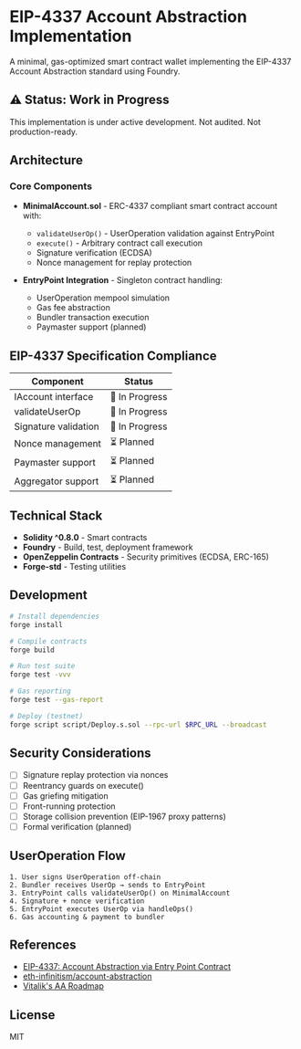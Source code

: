 # EIP-4337 Account Abstraction Implementation

A minimal, gas-optimized smart contract wallet implementing the EIP-4337 Account Abstraction standard using Foundry.

## ⚠️ Status: Work in Progress

This implementation is under active development. Not audited. Not production-ready.

## Architecture

### Core Components

- **MinimalAccount.sol** - ERC-4337 compliant smart contract account with:
  - `validateUserOp()` - UserOperation validation against EntryPoint
  - `execute()` - Arbitrary contract call execution
  - Signature verification (ECDSA)
  - Nonce management for replay protection

- **EntryPoint Integration** - Singleton contract handling:
  - UserOperation mempool simulation
  - Gas fee abstraction
  - Bundler transaction execution
  - Paymaster support (planned)

## EIP-4337 Specification Compliance

| Component | Status |
|-----------|--------|
| IAccount interface | 🚧 In Progress |
| validateUserOp | 🚧 In Progress |
| Signature validation | 🚧 In Progress |
| Nonce management | ⏳ Planned |
| Paymaster support | ⏳ Planned |
| Aggregator support | ⏳ Planned |

## Technical Stack

- **Solidity ^0.8.0** - Smart contracts
- **Foundry** - Build, test, deployment framework
- **OpenZeppelin Contracts** - Security primitives (ECDSA, ERC-165)
- **Forge-std** - Testing utilities

## Development

```bash
# Install dependencies
forge install

# Compile contracts
forge build

# Run test suite
forge test -vvv

# Gas reporting
forge test --gas-report

# Deploy (testnet)
forge script script/Deploy.s.sol --rpc-url $RPC_URL --broadcast
```

## Security Considerations

- [ ] Signature replay protection via nonces
- [ ] Reentrancy guards on execute()
- [ ] Gas griefing mitigation
- [ ] Front-running protection
- [ ] Storage collision prevention (EIP-1967 proxy patterns)
- [ ] Formal verification (planned)

## UserOperation Flow

```
1. User signs UserOperation off-chain
2. Bundler receives UserOp → sends to EntryPoint
3. EntryPoint calls validateUserOp() on MinimalAccount
4. Signature + nonce verification
5. EntryPoint executes UserOp via handleOps()
6. Gas accounting & payment to bundler
```

## References

- [EIP-4337: Account Abstraction via Entry Point Contract](https://eips.ethereum.org/EIPS/eip-4337)
- [eth-infinitism/account-abstraction](https://github.com/eth-infinitism/account-abstraction)
- [Vitalik's AA Roadmap](https://notes.ethereum.org/@vbuterin/account_abstraction_roadmap)

## License

MIT
